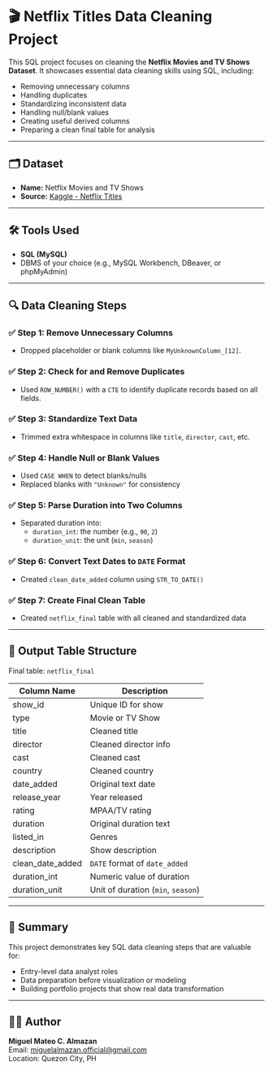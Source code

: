 # 🎬 Netflix Titles Data Cleaning Project

This SQL project focuses on cleaning the **Netflix Movies and TV Shows Dataset**. It showcases essential data cleaning skills using SQL, including:

- Removing unnecessary columns
- Handling duplicates
- Standardizing inconsistent data
- Handling null/blank values
- Creating useful derived columns
- Preparing a clean final table for analysis

---

## 🗂️ Dataset

- **Name:** Netflix Movies and TV Shows
- **Source:** [Kaggle - Netflix Titles](https://www.kaggle.com/datasets/shivamb/netflix-shows)

---

## 🛠️ Tools Used

- **SQL (MySQL)**
- DBMS of your choice (e.g., MySQL Workbench, DBeaver, or phpMyAdmin)

---

## 🔍 Data Cleaning Steps

### ✅ Step 1: Remove Unnecessary Columns
- Dropped placeholder or blank columns like `MyUnknownColumn_[12]`.

### ✅ Step 2: Check for and Remove Duplicates
- Used `ROW_NUMBER()` with a `CTE` to identify duplicate records based on all fields.

### ✅ Step 3: Standardize Text Data
- Trimmed extra whitespace in columns like `title`, `director`, `cast`, etc.

### ✅ Step 4: Handle Null or Blank Values
- Used `CASE WHEN` to detect blanks/nulls
- Replaced blanks with `"Unknown"` for consistency

### ✅ Step 5: Parse Duration into Two Columns
- Separated duration into:
  - `duration_int`: the number (e.g., `90`, `2`)
  - `duration_unit`: the unit (`min`, `season`)

### ✅ Step 6: Convert Text Dates to `DATE` Format
- Created `clean_date_added` column using `STR_TO_DATE()`

### ✅ Step 7: Create Final Clean Table
- Created `netflix_final` table with all cleaned and standardized data

---

## 📁 Output Table Structure

Final table: `netflix_final`

| Column Name         | Description                       |
|---------------------|-----------------------------------|
| show_id             | Unique ID for show                |
| type                | Movie or TV Show                  |
| title               | Cleaned title                     |
| director            | Cleaned director info             |
| cast                | Cleaned cast                      |
| country             | Cleaned country                   |
| date_added          | Original text date                |
| release_year        | Year released                     |
| rating              | MPAA/TV rating                    |
| duration            | Original duration text            |
| listed_in           | Genres                            |
| description         | Show description                  |
| clean_date_added    | `DATE` format of `date_added`     |
| duration_int        | Numeric value of duration         |
| duration_unit       | Unit of duration (`min`, `season`)|

---

## 📌 Summary

This project demonstrates key SQL data cleaning steps that are valuable for:
- Entry-level data analyst roles
- Data preparation before visualization or modeling
- Building portfolio projects that show real data transformation

---

## 🙋‍♂️ Author

**Miguel Mateo C. Almazan**  
Email: miguelalmazan.official@gmail.com  
Location: Quezon City, PH
